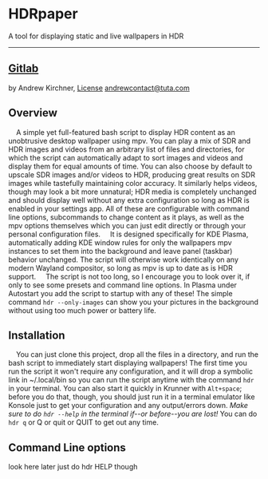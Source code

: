 # HDRpaper
A tool for displaying static and live wallpapers in HDR

---
## [Gitlab](https://gitlab.com/andrewkirchner/HDRpaper)
by Andrew Kirchner, [License](https://gitlab.com/andrewkirchner/HDRpaper-linux/-/blob/bb045731997204e52009c3b6c91d5f5221f05613/LICENSE#L13)
[andrewcontact@tuta.com](mailto:andrewcontact@tuta.com)
## Overview
&nbsp;&nbsp;&nbsp;&nbsp;A simple yet full-featured bash script to display HDR content
as an unobtrusive desktop wallpaper using mpv. You can play a mix of SDR and HDR
images and videos from an arbitrary list of files and directories, for which the script
can automatically adapt to sort images and videos and display them for equal amounts of time.
You can also choose by default to upscale SDR images and/or videos to HDR, producing great results on
SDR images while tastefully maintaining color accuracy. It similarly helps videos, though
may look a bit more unnatural; HDR media is completely unchanged and should
display well without any extra configuration so long as HDR is enabled in your settings app.
All of these are configurable with command line options, subcommands to change content as it plays,
as well as the mpv options themselves which you can just edit directly or through your personal configuration files.
&nbsp;&nbsp;&nbsp;&nbsp;It is designed specifically for KDE Plasma,
automatically adding KDE window rules for only the wallpapers mpv instances to
set them into the background and leave panel (taskbar) behavior unchanged.
The script will otherwise work identically on any modern Wayland compositor,
so long as mpv is up to date as is HDR support.
&nbsp;&nbsp;&nbsp;&nbsp;The script is not too long, so I encourage you to look over it, if only to see
some presets and command line options. In Plasma under Autostart you add the script
to startup with any of these! The simple command `hdr --only-images` can show you
your pictures in the background without using too much power or battery life.
## Installation
&nbsp;&nbsp;&nbsp;&nbsp;You can just clone this project, drop all the files in a directory, and run the bash script to immediately
start displaying wallpapers! The first time you run the script it won't require any configuration, and it will drop
a symbolic link in ~/.local/bin so you can run the script anytime with the command `hdr` in your terminal.
You can also start it quickly in Krunner with `Alt+space`; before you do that, though, you should just run it in
a terminal emulator like Konsole just to get your configuration and any output/errors down.
*Make sure to do `hdr --help` in the terminal if--or before--you are lost!* You can do `hdr q` or Q or quit or QUIT to get out any time.
## Command Line options
look here later just do hdr HELP though